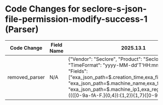 # Code Changes for seclore-s-json-file-permission-modify-success-1 (Parser)

| Code Change | Field Name | 2025.13.1 | 2025.14.1 |
|-------------|------------|-----------|------------|
| removed_parser | N/A | {"Vendor": "Seclore", "Product": "Seclore", "TimeFormat": "yyyy-MM-dd'T'HH:mm:ss.SSSZ", "Fields": ["exa_json_path=$.creation_time,exa_field_name=time", "exa_json_path=$.machine_name,exa_field_name=host", "exa_json_path=$.machine_ip1,exa_regex=({dest_ip}((([0-9a-fA-F.]{0,4}):{1,2}){1,7}([0-9a-fA-F]){0,4})|(((25[0-5]|(2[0-4]|1\d|[0-9]|)\d)\.?\b){4}))(:({dest_port}\d+))?", "exa_json_path=$.user_name,exa_field_name=full_name", "exa_json_path=$.user_email_id,exa_regex=({email_address}([A-Za-z0-9]+[!#$%&'+\/=?^_`~.\-])*[A-Za-z0-9]+@({email_domain}[^\]\s\"\\,;\|]+\.[^\]\s\"\\,;\|]+))", "exa_json_path=$.current_file_name,exa_regex=({file_name}[^\"]+?(\.({file_ext}[^\"\.]+))?)$", "exa_json_path=$.current_location,exa_field_name=file_path", "exa_json_path=$.source_location,exa_field_name=src_file_dir", "exa_json_path=$.file_name,exa_regex=({src_file_name}[^\"]+?(\.({src_file_ext}[^\"\.]+))?)$", "exa_json_path=$.activity_comments,exa_regex=(null|({additional_info}[^\",]+))", "exa_json_path=$.authorized,exa_field_name=result", "exa_json_path=$.activity,exa_field_name=access"], "Name": "seclore-s-json-file-permission-modify-success-1", "ExtractionType": "json", "Conditions": ["\"machine_name\"", "\"activity\":", "\"user_name\":", "\"offline_access_right\":", "\"activity\":1"], "ParserVersion": "v1.0.0"} | N/A |